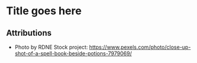 # Title goes here
Attributions
--
- Photo by RDNE Stock project: https://www.pexels.com/photo/close-up-shot-of-a-spell-book-beside-potions-7979069/